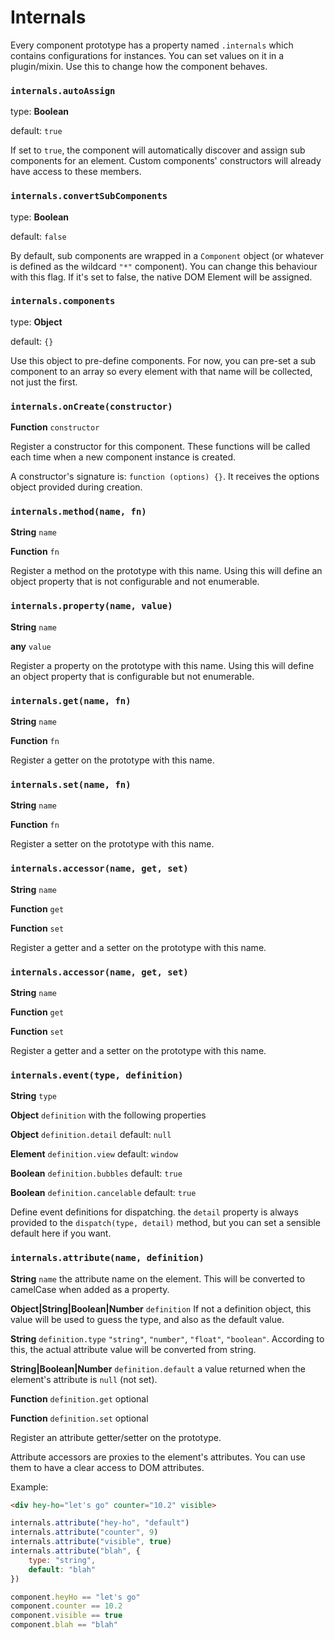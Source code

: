 Internals
=========

Every component prototype has a property named `.internals` which contains configurations for instances.
You can set values on it in a plugin/mixin.
Use this to change how the component behaves.

### `internals.autoAssign`

type: **Boolean**

default: `true`

If set to `true`, the component will automatically discover and assign sub components for an element.
Custom components' constructors will already have access to these members.


### `internals.convertSubComponents`

type: **Boolean**

default: `false`

By default, sub components are wrapped in a `Component` object (or whatever is defined as the wildcard `"*"` component).
You can change this behaviour with this flag.
If it's set to false, the native DOM Element will be assigned.


### `internals.components`

type: **Object**

default: `{}`

Use this object to pre-define components.
For now, you can pre-set a sub component to an array so every element with that name
will be collected, not just the first.


### `internals.onCreate(constructor)`

**Function** `constructor`

Register a constructor for this component.
These functions will be called each time when a new component instance is created.

A constructor's signature is: `function (options) {}`.
It receives the options object provided during creation.


### `internals.method(name, fn)`

**String** `name`

**Function** `fn`

Register a method on the prototype with this name.
Using this will define an object property that is not configurable and not enumerable.


### `internals.property(name, value)`

**String** `name`

**any** `value`

Register a property on the prototype with this name.
Using this will define an object property that is configurable but not enumerable.


### `internals.get(name, fn)`

**String** `name`

**Function** `fn`

Register a getter on the prototype with this name.


### `internals.set(name, fn)`

**String** `name`

**Function** `fn`

Register a setter on the prototype with this name.


### `internals.accessor(name, get, set)`

**String** `name`

**Function** `get`

**Function** `set`

Register a getter and a setter on the prototype with this name.


### `internals.accessor(name, get, set)`

**String** `name`

**Function** `get`

**Function** `set`

Register a getter and a setter on the prototype with this name.


### `internals.event(type, definition)`

**String** `type`

**Object** `definition` with the following properties

**Object** `definition.detail` default: `null`

**Element** `definition.view` default: `window`

**Boolean** `definition.bubbles` default: `true`

**Boolean** `definition.cancelable` default: `true`

Define event definitions for dispatching.
the `detail` property is always provided to the `dispatch(type, detail)` method,
but you can set a sensible default here if you want.


### `internals.attribute(name, definition)`

**String** `name` the attribute name on the element. This will be converted to camelCase when added as a property.

**Object|String|Boolean|Number** `definition` If not a definition object, this value will be used to guess the type, and also as the default value.

**String** `definition.type` `"string"`, `"number"`, `"float"`, `"boolean"`. According to this, the actual attribute value will be converted from string.

**String|Boolean|Number** `definition.default` a value returned when the element's attribute is `null` (not set).

**Function** `definition.get` optional

**Function** `definition.set` optional

Register an attribute getter/setter on the prototype.

Attribute accessors are proxies to the element's attributes.
You can use them to have a clear access to DOM attributes.

Example:

```html
<div hey-ho="let's go" counter="10.2" visible>
```

```js
internals.attribute("hey-ho", "default")
internals.attribute("counter", 9)
internals.attribute("visible", true)
internals.attribute("blah", {
    type: "string",
    default: "blah"
})
```

```js
component.heyHo == "let's go"
component.counter == 10.2
component.visible == true
component.blah == "blah"
```
